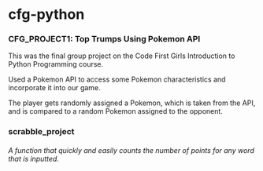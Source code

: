 # cfg-python

### CFG_PROJECT1: Top Trumps Using Pokemon API
This was the final group project on the Code First Girls Introduction to Python Programming course.

Used a Pokemon API to access some Pokemon characteristics and incorporate it into our game. 

The player gets randomly assigned a Pokemon, which is taken from the API, and is compared to a random Pokemon assigned to the opponent.



### scrabble_project
###### A function that quickly and easily counts the number of points for any word that is inputted.
